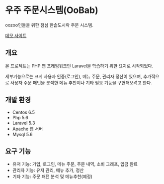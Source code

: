 # 우주 주문시스템(OoBab)

oozoo인들을 위한 점심 한솥도시락 주문 시스템.

[데모 사이트](https://)


## 개요

본 프로젝트는 PHP 웹 프레임워크인 Laravel을 학습하기 위한 요지로 시작되었다.

세부기능으로는 크게 사용자 인증(로그인), 메뉴 주문, 관리자 정산이 있으며, 추가적으로 사용자 주문 패턴을 분석한 메뉴 추천이나 기타 필요 기능을 구현해보려고 한다.

## 개발 환경

- Centos 6.5
- Php 5.6
- Laravel 5.3
- Apache 웹 서버
- Mysql 5.6

## 요구 기능

- 유저 기능: 가입, 로그인, 메뉴 주문, 주문 내역, 소비 그래프, 입금 완료
- 관리자 기능: 유저 관리, 메뉴 추가, 정산
- 기타 기능: 주문 패턴 분석 및 메뉴추천(예정)
